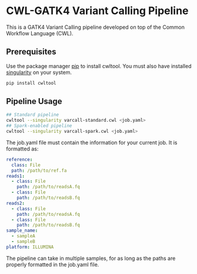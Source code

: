 # CWL-GATK4 Variant Calling Pipeline
This is a GATK4 Variant Calling pipeline developed on top of the Common Workflow Language (CWL).

## Prerequisites
Use the package manager [pip](https://pip.pypa.io/en/stable/) to install cwltool. You must also have installed [singularity](https://singularity.lbl.gov/) on your system.
```bash
pip install cwltool
```

## Pipeline Usage

```bash
## Standard pipeline
cwltool --singularity varcall-standard.cwl <job.yaml>
## Spark-enabled pipeline
cwltool --singularity varcall-spark.cwl <job.yaml>
```
The job.yaml file must contain the information for your current job. It is formatted as:
```yaml
reference:
  class: File
  path: /path/to/ref.fa
reads1:
  - class: File
    path: /path/to/readsA.fq
  - class: File
    path: /path/to/readsB.fq
reads2:
  - class: File
    path: /path/to/readsA.fq
  - class: File
    path: /path/to/readsB.fq
sample_name:
  - sampleA
  - sampleB
platform: ILLUMINA
```
The pipeline can take in multiple samples, for as long as the paths are properly formatted in the job.yaml file.
